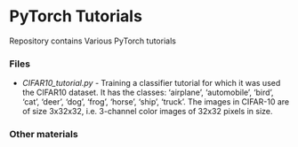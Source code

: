 # PyTorch Tutorials
Repository contains Various PyTorch tutorials

### Files
- *CIFAR10_tutorial.py* - Training a classifier tutorial for which it was used the CIFAR10 dataset. It has the classes: ‘airplane’, ‘automobile’, ‘bird’, ‘cat’, ‘deer’, ‘dog’, ‘frog’, ‘horse’, ‘ship’, ‘truck’. The images in CIFAR-10 are of size 3x32x32, i.e. 3-channel color images of 32x32 pixels in size.

### Other materials
